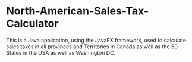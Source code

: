 # North-American-Sales-Tax-Calculator
This is a Java application, using the JavaFX framework, used to calculate sales taxes in all provinces and Territories in Canada as well as the 50 States in the USA as well as Washington DC. 
